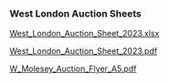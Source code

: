 ### West London Auction Sheets

[West_London_Auction_Sheet_2023.xlsx](https://thekillifish.net/index_ATTACHMENTS/West_London_Auction_Sheet_2023.xlsx)

[West_London_Auction_Sheet_2023.pdf](https://thekillifish.net/index_ATTACHMENTS/West_London_Auction_Sheet_2023.pdf)

[W_Molesey_Auction_Flyer_A5.pdf](https://thekillifish.net/index_ATTACHMENTS/W_Molesey_Auction_Flyer_A5.pdf)